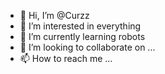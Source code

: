 - 👋 Hi, I’m @Curzz
- 👀 I’m interested in everything
- 🌱 I’m currently learning robots
- 💞️ I’m looking to collaborate on ...
- 📫 How to reach me ...

<!---
Curzz/Curzz is a ✨ special ✨ repository because its `README.md` (this file) appears on your GitHub profile.
You can click the Preview link to take a look at your changes.
--->
